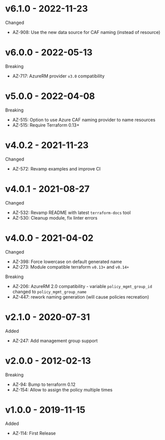 # v6.1.0 - 2022-11-23

Changed
  * AZ-908: Use the new data source for CAF naming (instead of resource)

# v6.0.0 - 2022-05-13

Breaking
  * AZ-717: AzureRM provider `v3.0` compatibility

# v5.0.0 - 2022-04-08

Breaking
  * AZ-515: Option to use Azure CAF naming provider to name resources
  * AZ-515: Require Terraform 0.13+

# v4.0.2 - 2021-11-23

Changed
  * AZ-572: Revamp examples and improve CI

# v4.0.1 - 2021-08-27

Changed
  * AZ-532: Revamp README with latest `terraform-docs` tool
  * AZ-530: Cleanup module, fix linter errors

# v4.0.0 - 2021-04-02

Changed
  * AZ-398: Force lowercase on default generated name
  * AZ-273: Module compatible terraform `v0.13+` and `v0.14+`
  
Breaking 
  * AZ-206: AzureRM 2.0 compatibility - variable `policy_mgmt_group_id` changed to `policy_mgmt_group_name`
  * AZ-447: rework naming generation (will cause policies recreation)

# v2.1.0 - 2020-07-31

Added
  * AZ-247: Add management group support

# v2.0.0 - 2012-02-13

Breaking
  * AZ-94: Bump to terraform 0.12
  * AZ-154: Allow to assign the policy multiple times
  
# v1.0.0 - 2019-11-15

Added
  * AZ-114: First Release

